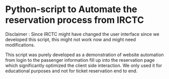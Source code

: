 # Python-script to Automate the reservation process from IRCTC

Disclaimer : Since IRCTC might have changed the user interface since we developed this script, this might not work now and might need modifications.

This script was purely developed as a demonstration of website automation from login to the passenger information fill up into the reservation page which significantly optimized the client side interaction. We only used it for educational purposes and not for ticket reservation end to end.